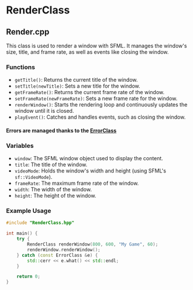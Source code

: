 # RenderClass

## Render.cpp

This class is used to render a window with SFML. It manages the window's size, title, and frame rate, as well as events like closing the window.

### Functions

- `getTitle()`: Returns the current title of the window.
- `setTitle(newTitle)`: Sets a new title for the window.
- `getFrameRate()`: Returns the current frame rate of the window.
- `setFrameRate(newFrameRate)`: Sets a new frame rate for the window.
- `renderWindow()`: Starts the rendering loop and continuously updates the window until it is closed.
- `playEvent()`: Catches and handles events, such as closing the window.

#### Errors are managed thanks to the [ErrorClass](./errorclass.md)

### Variables

- `window`: The SFML window object used to display the content.
- `title`: The title of the window.
- `videoMode`: Holds the window's width and height (using SFML's `sf::VideoMode`).
- `frameRate`: The maximum frame rate of the window.
- `width`: The width of the window.
- `height`: The height of the window.

### Example Usage

```cpp
#include "RenderClass.hpp"

int main() {
    try {
        RenderClass renderWindow(800, 600, "My Game", 60);
        renderWindow.renderWindow();
    } catch (const ErrorClass &e) {
        std::cerr << e.what() << std::endl;
    }

    return 0;
}
